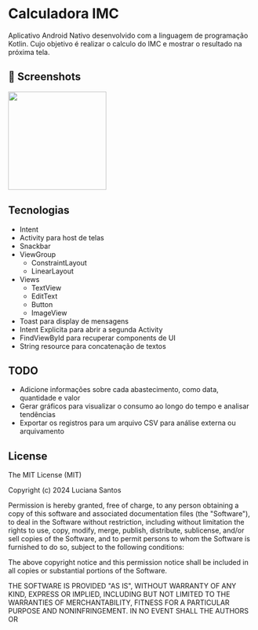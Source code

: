 # Calculadora IMC
Aplicativo Android Nativo desenvolvido com a linguagem de programação Kotlin. Cujo objetivo é realizar o calculo do IMC e mostrar o resultado na próxima tela.

## :camera_flash: Screenshots

<img src="![calculadora_combustivel_tela1](https://github.com/user-attachments/assets/933b85b3-a8eb-4b8d-9f0e-b1e1a391ade5)" width=200>

## Tecnologias

* Intent
* Activity para host de telas
* Snackbar
* ViewGroup
    - ConstraintLayout
    - LinearLayout
* Views
    - TextView
    - EditText
    - Button
    - ImageView
* Toast para display de mensagens
* Intent Explicita para abrir a segunda Activity
* FindViewById para recuperar components de UI
* String resource para concatenação de textos

## TODO
* Adicione informações sobre cada abastecimento, como data, quantidade e valor
* Gerar gráficos para visualizar o consumo ao longo do tempo e analisar tendências
* Exportar os registros para um arquivo CSV para análise externa ou arquivamento

## License
The MIT License (MIT)

Copyright (c) 2024 Luciana Santos

Permission is hereby granted, free of charge, to any person obtaining a copy of
this software and associated documentation files (the "Software"), to deal in
the Software without restriction, including without limitation the rights to
use, copy, modify, merge, publish, distribute, sublicense, and/or sell copies of
the Software, and to permit persons to whom the Software is furnished to do so,
subject to the following conditions:

The above copyright notice and this permission notice shall be included in all
copies or substantial portions of the Software.

THE SOFTWARE IS PROVIDED "AS IS", WITHOUT WARRANTY OF ANY KIND, EXPRESS OR
IMPLIED, INCLUDING BUT NOT LIMITED TO THE WARRANTIES OF MERCHANTABILITY, FITNESS
FOR A PARTICULAR PURPOSE AND NONINFRINGEMENT. IN NO EVENT SHALL THE AUTHORS OR
